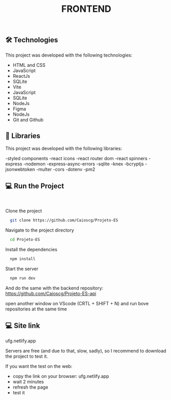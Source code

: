 <h1 align="center">FRONTEND</h1>

<br>

## 🛠️ Technologies

This project was developed with the following technologies:

- HTML and CSS
- JavaScript
- ReactJs
- SQLite
- Vite
- JavaScript
- SQLite
- NodeJs
- Figma
- NodeJs
- Git and Github

## 📖 Libraries

This project was developed with the following libraries:

-styled components
-react icons
-react router dom
-react spinners
-express
-nodemon
-express-async-errors
-sqlite
-knex
-bcryptjs
-jsonwebtoken
-multer
-cors
-dotenv
-pm2

## 💻 Run the Project

<br>

Clone the project

```bash
  git clone https://github.com/Caioscg/Projeto-ES
```

Navigate to the project directory

```bash
  cd Projeto-ES
```

Install the dependencies

```bash
  npm install
```

Start the server

```bash
  npm run dev
```
And do the same with the backend repository:
https://github.com/Caioscg/Projeto-ES-api

open another window on VScode (CRTL + SHIFT + N) and run bove repositories at the same time


## 💻 Site link

ufg.netlify.app

Servers are free (and due to that, slow, sadly), so I recommend to download the project to test it.

If you want the test on the web:
- copy the link on your browser: ufg.netlify.app
- wait 2 minutes
- refresh the page
- test it